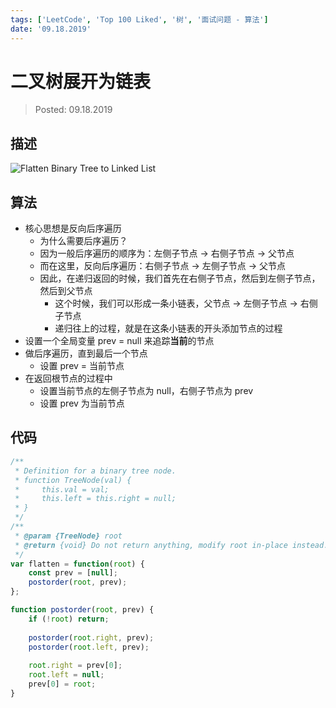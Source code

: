 ```yaml
---
tags: ['LeetCode', 'Top 100 Liked', '树', '面试问题 - 算法']
date: '09.18.2019'
---
```


# 二叉树展开为链表

> Posted: 09.18.2019

<Tag />

## 描述

![Flatten Binary Tree to Linked List](/flattenBT.png)

## 算法

- 核心思想是反向后序遍历
  - 为什么需要后序遍历？
  - 因为一般后序遍历的顺序为：左侧子节点 -> 右侧子节点 -> 父节点
  - 而在这里，反向后序遍历：右侧子节点 -> 左侧子节点 -> 父节点
  - 因此，在递归返回的时候，我们首先在右侧子节点，然后到左侧子节点，然后到父节点
    - 这个时候，我们可以形成一条小链表，父节点 -> 左侧子节点 -> 右侧子节点
    - 递归往上的过程，就是在这条小链表的开头添加节点的过程
- 设置一个全局变量 prev = null 来追踪**当前**的节点
- 做后序遍历，直到最后一个节点
  - 设置 prev = 当前节点
- 在返回根节点的过程中
  - 设置当前节点的左侧子节点为 null，右侧子节点为 prev
  - 设置 prev 为当前节点

## 代码

```javascript
/**
 * Definition for a binary tree node.
 * function TreeNode(val) {
 *     this.val = val;
 *     this.left = this.right = null;
 * }
 */
/**
 * @param {TreeNode} root
 * @return {void} Do not return anything, modify root in-place instead.
 */
var flatten = function(root) {
    const prev = [null];
    postorder(root, prev);
};

function postorder(root, prev) {
    if (!root) return;
    
    postorder(root.right, prev);
    postorder(root.left, prev);
    
    root.right = prev[0];
    root.left = null;
    prev[0] = root;
}
```

<Disqus />